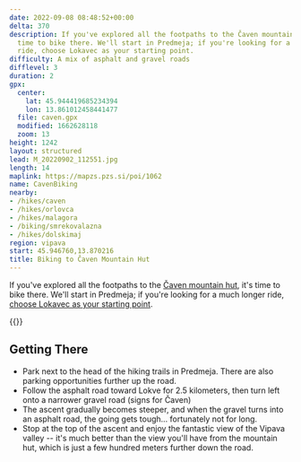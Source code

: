 ```yaml
---
date: 2022-09-08 08:48:52+00:00
delta: 370
description: If you've explored all the footpaths to the Čaven mountain hut, it's
  time to bike there. We'll start in Predmeja; if you're looking for a much longer
  ride, choose Lokavec as your starting point.
difficulty: A mix of asphalt and gravel roads
difflevel: 3
duration: 2
gpx:
  center:
    lat: 45.944419685234394
    lon: 13.861012458441477
  file: caven.gpx
  modified: 1662628118
  zoom: 13
height: 1242
layout: structured
lead: M_20220902_112551.jpg
length: 14
maplink: https://mapzs.pzs.si/poi/1062
name: CavenBiking
nearby:
- /hikes/caven
- /hikes/orlovca
- /hikes/malagora
- /biking/smrekovalazna
- /hikes/dolskimaj
region: vipava
start: 45.946760,13.870216
title: Biking to Čaven Mountain Hut
---
```

If you've explored all the footpaths to the [Čaven mountain hut](../../hikes/caven), it's time to bike there. We'll start in Predmeja; if you're looking for a much longer ride, [choose Lokavec as your starting point](../resseltrail).
  
{{<hike-details>}}

## Getting There

* Park next to the head of the hiking trails in Predmeja. There are also parking opportunities further up the road.
* Follow the asphalt road toward Lokve for 2.5 kilometers, then turn left onto a narrower gravel road (signs for Čaven)
* The ascent gradually becomes steeper, and when the gravel turns into an asphalt road, the going gets tough... fortunately not for long.
* Stop at the top of the ascent and enjoy the fantastic view of the Vipava valley -- it's much better than the view you'll have from the mountain hut, which is just a few hundred meters further down the road.
